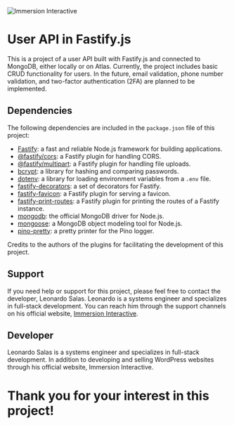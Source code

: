 <img src="https://immersioninteractive.com/wp-content/uploads/2022/03/immersion-interactive-logo-fullmdpi.png" alt="Immersion Interactive">

# User API in Fastify.js
This is a project of a user API built with Fastify.js and connected to MongoDB, either locally or on Atlas. Currently, the project includes basic CRUD functionality for users. In the future, email validation, phone number validation, and two-factor authentication (2FA) are planned to be implemented.

## Dependencies
The following dependencies are included in the `package.json` file of this project:

- [Fastify](https://github.com/fastify/fastify): a fast and reliable Node.js framework for building applications.
- [@fastify/cors](https://github.com/fastify/fastify-cors): a Fastify plugin for handling CORS.
- [@fastify/multipart](https://github.com/fastify/fastify-multipart): a Fastify plugin for handling file uploads.
- [bcrypt](https://github.com/kelektiv/node.bcrypt.js): a library for hashing and comparing passwords.
- [dotenv](https://github.com/motdotla/dotenv): a library for loading environment variables from a `.env` file.
- [fastify-decorators](https://github.com/fastify/fastify-decorators): a set of decorators for Fastify.
- [fastify-favicon](https://github.com/fastify/fastify-favicon): a Fastify plugin for serving a favicon.
- [fastify-print-routes](https://github.com/fastify/fastify-print-routes): a Fastify plugin for printing the routes of a Fastify instance.
- [mongodb](https://github.com/mongodb/mongo-csharp-driver): the official MongoDB driver for Node.js.
- [mongoose](https://github.com/Automattic/mongoose): a MongoDB object modeling tool for Node.js.
- [pino-pretty](https://github.com/pinojs/pino-pretty): a pretty printer for the Pino logger.

Credits to the authors of the plugins for facilitating the development of this project.

## Support
If you need help or support for this project, please feel free to contact the developer, Leonardo Salas. Leonardo is a systems engineer and specializes in full-stack development. You can reach him through the support channels on his official website, [Immersion Interactive](https://immersioninteractive.com/).

## Developer
Leonardo Salas is a systems engineer and specializes in full-stack development. In addition to developing and selling WordPress websites through his official website, Immersion Interactive.

# Thank you for your interest in this project!
